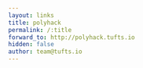 ```yaml
---
layout: links
title: polyhack
permalink: /:title
forward_to: http://polyhack.tufts.io
hidden: false
author: team@tufts.io
---
```

